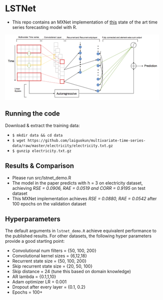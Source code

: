 # LSTNet

- This repo contains an MXNet implementation of [this](https://arxiv.org/pdf/1703.07015.pdf) state of the art time series forecasting model with R.

![](./docs/model_architecture.png)

## Running the code
Download & extract the training data:

- `$ mkdir data && cd data`
- `$ wget https://github.com/laiguokun/multivariate-time-series-data/raw/master/electricity/electricity.txt.gz`
- `$ gunzip electricity.txt.gz`

## Results & Comparison
- Please run src/lstnet_demo.R
- The model in the paper predicts with h = 3 on electricity dataset, achieving *RSE = 0.0906, RAE = 0.0519 and CORR = 0.9195* on test dataset
- This MXNet implementation achieves *RSE = 0.0880, RAE = 0.0542* after 100 epochs on the validation dataset

## Hyperparameters

The default arguments in `lstnet_demo.R` achieve equivalent performance to the published results. For other datasets, the following hyper parameters provide a good starting point:

- Convolutional num filters  = {50, 100, 200}
- Convolutional kernel sizes = {6,12,18}
- Recurrent state size = {50, 100, 200}
- Skip recurrent state size = {20, 50, 100}
- Skip distance = 24 (tune this based on domain knowledge)
- AR lambda = {0.1,1,10}
- Adam optimizer LR = 0.001
- Dropout after every layer =  {0.1, 0.2}
- Epochs = 100+
